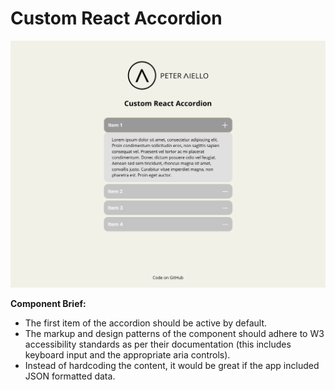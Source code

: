 # Custom React Accordion

![accordion screenshot](accordion-app.png)

**Component Brief:** 
- The first item of the accordion should be active by default. 
- The markup and design patterns of the component should adhere to W3 accessibility standards as per their documentation (this includes keyboard input and the appropriate aria controls).
- Instead of hardcoding the content, it would be great if the app included JSON formatted data. 